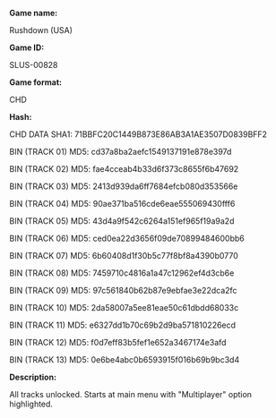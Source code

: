 **Game name:**

Rushdown (USA)

**Game ID:**

SLUS-00828

**Game format:**

CHD

**Hash:**

CHD DATA SHA1: 71BBFC20C1449B873E86AB3A1AE3507D0839BFF2

BIN (TRACK 01) MD5: cd37a8ba2aefc1549137191e878e397d

BIN (TRACK 02) MD5: fae4cceab4b33d6f373c8655f6b47692

BIN (TRACK 03) MD5: 2413d939da6ff7684efcb080d353566e

BIN (TRACK 04) MD5: 90ae371ba516cde6eae555069430fff6

BIN (TRACK 05) MD5: 43d4a9f542c6264a151ef965f19a9a2d

BIN (TRACK 06) MD5: ced0ea22d3656f09de70899484600bb6

BIN (TRACK 07) MD5: 6b60408d1f30b5c77f8bf8a4390b0770

BIN (TRACK 08) MD5: 7459710c4816a1a47c12962ef4d3cb6e

BIN (TRACK 09) MD5: 97c561840b62b87e9ebfae3e22dca2fc

BIN (TRACK 10) MD5: 2da58007a5ee81eae50c61dbdd68033c

BIN (TRACK 11) MD5: e6327dd1b70c69b2d9ba571810226ecd

BIN (TRACK 12) MD5: f0d7eff83b5fef1e652a3467174e3afd

BIN (TRACK 13) MD5: 0e6be4abc0b6593915f016b69b9bc3d4

**Description:**

All tracks unlocked. Starts at main menu with "Multiplayer" option highlighted.